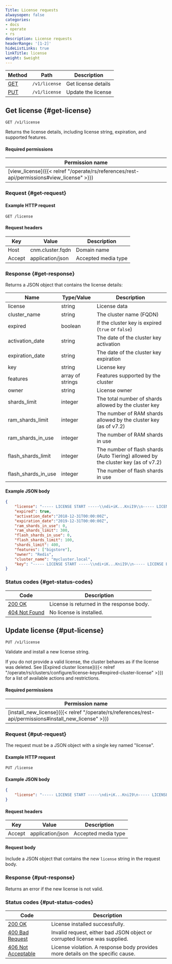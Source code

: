 ```yaml
---
Title: License requests
alwaysopen: false
categories:
- docs
- operate
- rs
description: License requests
headerRange: '[1-2]'
hideListLinks: true
linkTitle: license
weight: $weight
---
```


| Method | Path | Description |
|--------|------|-------------|
| [GET](#get-license) | `/v1/license` | Get license details |
| [PUT](#put-license) | `/v1/license` | Update the license |

## Get license {#get-license}

	GET /v1/license

Returns the license details, including license string, expiration,
and supported features.

#### Required permissions

| Permission name |
|-----------------|
| [view_license]({{< relref "/operate/rs/references/rest-api/permissions#view_license" >}}) |

### Request {#get-request} 

#### Example HTTP request

	GET /license 


#### Request headers

| Key | Value | Description |
|-----|-------|-------------|
| Host | cnm.cluster.fqdn | Domain name |
| Accept | application/json | Accepted media type |

### Response {#get-response} 

Returns a JSON object that contains the license details:

| Name | Type/Value | Description |
|------|------------|-------------|
| license | string | License data |
| cluster_name | string | The cluster name (FQDN) |
| expired | boolean | If the cluster key is expired (`true` or `false`) |
| activation_date | string | The date of the cluster key activation |
| expiration_date | string | The date of the cluster key expiration |
| key | string | License key |
| features | array of strings | Features supported by the cluster |
| owner | string | License owner |
| shards_limit | integer | The total number of shards allowed by the cluster key |
| ram_shards_limit | integer | The number of RAM shards allowed by the cluster key (as of v7.2) |
| ram_shards_in_use | integer | The number of RAM shards in use |
| flash_shards_limit | integer | The number of flash shards (Auto Tiering) allowed by the cluster key (as of v7.2) |
| flash_shards_in_use | integer | The number of flash shards in use |

#### Example JSON body

```json
{
    "license": "----- LICENSE START -----\\ndi+iK...KniI9\\n----- LICENSE END -----\\n",
    "expired": true,
    "activation_date":"2018-12-31T00:00:00Z",
    "expiration_date":"2019-12-31T00:00:00Z",
    "ram_shards_in_use": 0,
    "ram_shards_limit": 300,
    "flash_shards_in_use": 0,
    "flash_shards_limit": 100,
    "shards_limit": 400,
    "features": ["bigstore"],
    "owner": "Redis",
    "cluster_name": "mycluster.local",
    "key": "----- LICENSE START -----\\ndi+iK...KniI9\\n----- LICENSE END -----\\n"
}
```

### Status codes {#get-status-codes} 

| Code | Description |
|------|-------------|
| [200 OK](http://www.w3.org/Protocols/rfc2616/rfc2616-sec10.html#sec10.2.1) | License is returned in the response body. |
| [404 Not Found](http://www.w3.org/Protocols/rfc2616/rfc2616-sec10.html#sec10.4.5) | No license is installed. |

## Update license {#put-license}

	PUT /v1/license

Validate and install a new license string.

If you do not provide a valid license, the cluster behaves as if the license was deleted. See [Expired cluster license]({{< relref "/operate/rs/clusters/configure/license-keys#expired-cluster-license" >}}) for a list of available actions and restrictions.

#### Required permissions

| Permission name |
|-----------------|
| [install_new_license]({{< relref "/operate/rs/references/rest-api/permissions#install_new_license" >}}) |

### Request {#put-request} 

The request must be a JSON object with a single key named "license".

#### Example HTTP request

	PUT /license 

#### Example JSON body

```json
{
    "license": "----- LICENSE START -----\ndi+iK...KniI9\n----- LICENSE END -----\n"
}
```

#### Request headers

| Key | Value | Description |
|-----|-------|-------------|
| Accept | application/json | Accepted media type |


#### Request body

Include a JSON object that contains the new `license` string in the request body.

### Response {#put-response} 

Returns an error if the new license is not valid.

### Status codes {#put-status-codes} 

| Code | Description |
|------|-------------|
| [200 OK](http://www.w3.org/Protocols/rfc2616/rfc2616-sec10.html#sec10.2.1) | License installed successfully. |
| [400 Bad Request](http://www.w3.org/Protocols/rfc2616/rfc2616-sec10.html#sec10.4.1) | Invalid request, either bad JSON object or corrupted license was supplied. |
| [406 Not Acceptable](http://www.w3.org/Protocols/rfc2616/rfc2616-sec10.html#sec10.4.7) | License violation. A response body provides more details on the specific cause. |
